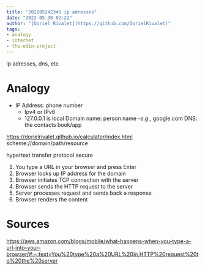 ```yaml
---
title: "202205242345 ip adresses"
date: "2022-05-30 02:22"
author: "[Doriel Rivalet](https://github.com/DorielRivalet)"
tags:
- analogy
- internet
- the-odin-project
---
```



ip adresses, dns, etc

# Analogy
- IP Address: phone number
	- Ipv4 or IPv6
	- 127.0.0.1 is local
Domain name: person name
	-*e.g.*, google.com
DNS: the contacts book/app


https://dorielrivalet.github.io/calculator/index.html
scheme://domain/path/resource

hypertext transfer protocol secure 

1.  You type a URL in your browser and press Enter
2.  Browser looks up IP address for the domain
3.  Browser initiates TCP connection with the server
4.  Browser sends the HTTP request to the server
5.  Server processes request and sends back a response
6.  Browser renders the content


# Sources

https://aws.amazon.com/blogs/mobile/what-happens-when-you-type-a-url-into-your-browser/#:~:text=You%20type%20a%20URL%20in,HTTP%20request%20to%20the%20server
